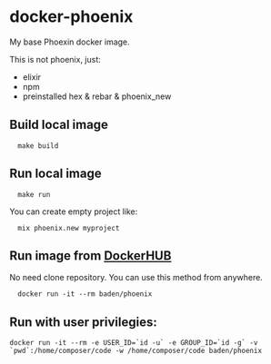 # docker-phoenix

My base Phoexin docker image.

This is not phoenix, just:
- elixir
- npm
- preinstalled hex & rebar & phoenix_new

## Build local image

```
  make build
```

## Run local image

```
  make run
```

You can create empty project like:

```
  mix phoenix.new myproject
```

## Run image from [DockerHUB](https://hub.docker.com/r/baden/phoenix/)

No need clone repository. You can use this method from anywhere.

```
  docker run -it --rm baden/phoenix
```

## Run with user privilegies:

```
docker run -it --rm -e USER_ID=`id -u` -e GROUP_ID=`id -g` -v `pwd`:/home/composer/code -w /home/composer/code baden/phoenix
```
